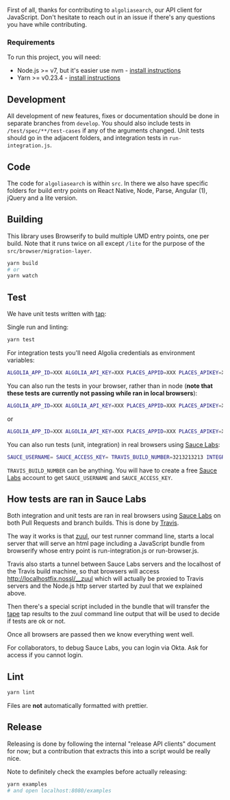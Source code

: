 First of all, thanks for contributing to `algoliasearch`, our API client for JavaScript. Don't hesitate to reach out in an issue if there's any questions you have while contributing.

### Requirements

To run this project, you will need:

- Node.js >= v7, but it's easier use nvm - [install instructions](https://github.com/creationix/nvm#install-script)
- Yarn >= v0.23.4 - [install instructions](https://yarnpkg.com/en/docs/install#alternatives-tab)

## Development

All development of new features, fixes or documentation should be done in separate branches from `develop`. You should also include tests in `/test/spec/**/test-cases` if any of the arguments changed. Unit tests should go in the adjacent folders, and integration tests in `run-integration.js`.

## Code

The code for `algoliasearch` is within `src`. In there we also have specific folders for build entry points on React Native, Node, Parse, Angular (1), jQuery and a lite version.

## Building

This library uses Browserify to build multiple UMD entry points, one per build. Note that it runs twice on all except `/lite` for the purpose of the `src/browser/migration-layer`.

```sh
yarn build
# or
yarn watch
```

## Test

We have unit tests written with [tap](https://github.com/tapjs/node-tap):

Single run and linting:

```sh
yarn test
```

For integration tests you'll need Algolia credentials as environment variables:

```sh
ALGOLIA_APP_ID=XXX ALGOLIA_API_KEY=XXX PLACES_APPID=XXX PLACES_APIKEY=XXX node test/run-integration.js
```

You can also run the tests in your browser, rather than in node (**note that these tests are currently not passing while ran in local browsers**):

```sh
ALGOLIA_APP_ID=XXX ALGOLIA_API_KEY=XXX PLACES_APPID=XXX PLACES_APIKEY=XXX yarn dev
```

or

```sh
ALGOLIA_APP_ID=XXX ALGOLIA_API_KEY=XXX PLACES_APPID=XXX PLACES_APIKEY=XXX yarn dev-integration
```

You can also run tests (unit, integration) in real browsers using [Sauce Labs](https://saucelabs.com/):

```sh
SAUCE_USERNAME= SAUCE_ACCESS_KEY= TRAVIS_BUILD_NUMBER=3213213213 INTEGRATION_TEST_APPID=test INTEGRATION_TEST_API_KEY= PLACES_APPID=places PLACES_APIKEY= ./scripts/test-browser
```

`TRAVIS_BUILD_NUMBER` can be anything. You will have to create a free [Sauce Labs](https://saucelabs.com/) account to get `SAUCE_USERNAME` and `SAUCE_ACCESS_KEY`.

## How tests are ran in Sauce Labs

Both integration and unit tests are ran in real browsers using [Sauce Labs](https://saucelabs.com/) on both Pull Requests and branch builds. This is done by [Travis](https://travis-ci.com/).

The way it works is that [zuul](https://github.com/defunctzombie/zuul), our test runner command line, starts a local server that will serve an html page including a JavaScript bundle from browserify whose entry point is run-integration.js or run-browser.js.

Travis also starts a tunnel between Sauce Labs servers and the localhost of the Travis build machine, so that browsers will access http://localhostfix.nossl/__zuul which will actually be proxied to Travis servers and the Node.js http server started by zuul that we explained above.

Then there's a special script included in the bundle that will transfer the [tape](https://github.com/substack/tape) tap results to the zuul command line output that will be used to decide if tests are ok or not.

Once all browsers are passed then we know everything went well.

For collaborators, to debug Sauce Labs, you can login via Okta. Ask for access if you cannot login.

## Lint

```sh
yarn lint
```

Files are __not__ automatically formatted with prettier.

## Release

Releasing is done by following the internal "release API clients" document for now; but a contribution that extracts this into a script would be really nice. 

Note to definitely check the examples before actually releasing:

```sh
yarn examples
# and open localhost:8080/examples
```
